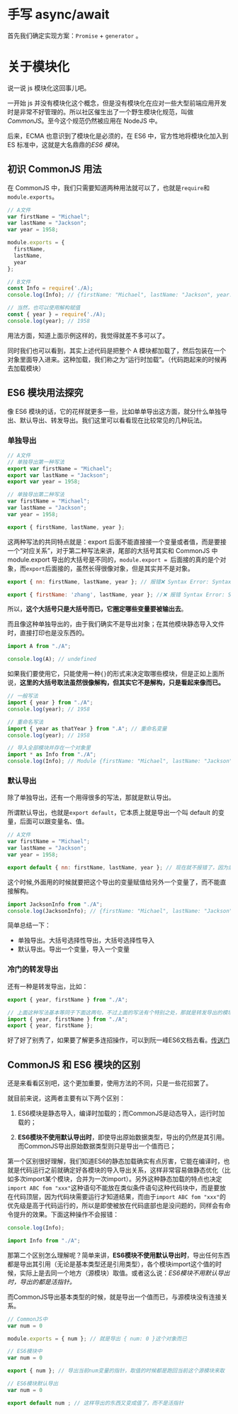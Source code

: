 # 手写 async/await

首先我们确定实现方案：`Promise` + `generator` 。

# 关于模块化

说一说 js 模块化这回事儿吧。

一开始 js 并没有模块化这个概念，但是没有模块化在应对一些大型前端应用开发时是非常不好管理的。所以社区催生出了一个野生模块化规范，叫做*CommonJS*。至今这个规范仍然被应用在 NodeJS 中。

后来，ECMA 也意识到了模块化是必须的，在 ES6 中，官方性地将模块化加入到 ES 标准中，这就是大名鼎鼎的*ES6 模块*。

## 初识 CommonJS 用法

在 CommonJS 中，我们只需要知道两种用法就可以了，也就是`require`和`module.exports`。

```js
// A文件
var firstName = "Michael";
var lastName = "Jackson";
var year = 1958;

module.exports = {
  firstName,
  lastName,
  year
};

// B文件
const Info = require('./A);
console.log(Info); // {firstName: "Michael", lastName: "Jackson", year: 1958}

// 当然，也可以使用解构赋值
const { year } = require('./A);
console.log(year); // 1958
```

用法方面，知道上面示例这样的，我觉得就差不多可以了。

同时我们也可以看到，其实上述代码是把整个 A 模块都加载了，然后包装在一个对象里面导入进来。这种加载，我们称之为“运行时加载”。（代码跑起来的时候再去加载模块）

## ES6 模块用法探究

像 ES6 模块的话，它的花样就更多一些，比如单单导出这方面，就分什么单独导出、默认导出、转发导出。我们这里可以看看现在比较常见的几种玩法。

### 单独导出

```js
// A文件
// 单独导出第一种写法
export var firstName = "Michael";
export var lastName = "Jackson";
export var year = 1958;
```

```js
// 单独导出第二种写法
var firstName = "Michael";
var lastName = "Jackson";
var year = 1958;

export { firstName, lastName, year };
```

这两种写法的共同特点就是：export 后面不能直接接一个变量或者值，而是要接一个“对应关系”，对于第二种写法来讲，尾部的大括号其实和 CommonJS 中 module.export 导出的大括号是不同的，`module.export = `后面接的真的是个对象，而`export`后面接的，虽然长得很像对象，但是其实并不是对象。

```js
export { nn: firstName, lastName, year }; // 报错❌ Syntax Error: SyntaxError

export { firstName: 'zhang', lastName, year }; //❌ 报错 Syntax Error: SyntaxError
```

所以，**这个大括号只是大括号而已，它圈定哪些变量要被输出去**。

而且像这种单独导出的，由于我们确实不是导出对象；在其他模块静态导入文件时，直接打印也是没东西的。

```js
import A from "./A";

console.log(A); // undefined
```

如果我们要使用它，只能使用一种`{}`的形式来决定取哪些模块，但是正如上面所说，**这里的大括号取法虽然很像解构，但其实它不是解构，只是看起来像而已。**

```js
// 一般写法
import { year } from "./A";
console.log(year); // 1958

// 重命名写法
import { year as thatYear } from ".A"; // 重命名变量
console.log(year); // 1958

// 导入全部模块并存在一个对象里
import * as Info from "./A";
console.log(Info); // Module {firstName: "Michael", lastName: "Jackson", year: 1958}
```

### 默认导出

除了单独导出，还有一个用得很多的写法，那就是默认导出。

所谓默认导出，也就是`export default`，它本质上就是导出一个叫 default 的变量，后面可以跟变量名、值。

```js
// A文件
var firstName = "Michael";
var lastName = "Jackson";
var year = 1958;

export default { nn: firstName, lastName, year }; // 现在就不报错了，因为后面跟的真的是一个对象
```

这个时候,外面用的时候就要把这个导出的变量赋值给另外一个变量了，而不能直接解构。

```js
import JacksonInfo from "./A";
console.log(JacksonInfo); // {firstName: "Michael", lastName: "Jackson", year: 1958}
```

简单总结一下：

- 单独导出。大括号选择性导出，大括号选择性导入
- 默认导出。导出一个变量，导入一个变量

### 冷门的转发导出

还有一种是转发导出，比如：

```js
export { year, firstName } from "./A";

// 上面这种写法基本等同于下面这两句，不过上面的写法有个特别之处，那就是转发导出的模块，是没有导入到当前模块的，所以才说和下面的写法“基本相同”
import { year, firstName } from "./A";
export { year, firstName };
```

好了好了别秀了，如果要了解更多连招操作，可以到阮一峰ES6文档去看。[传送门](https://www.yuque.com/ostwind/es6/docs-module)

## CommonJS 和 ES6 模块的区别

还是来看看区别吧，这个更加重要，使用方法的不同，只是一些花招罢了。

就目前来说，这两者主要有以下两个区别：

1. ES6模块是静态导入，编译时加载的；而CommonJS是动态导入，运行时加载的；

2. **ES6模块不使用默认导出时**，即使导出原始数据类型，导出的仍然是其引用。而CommonJS导出原始数据类型则只是导出一个值而已；

第一个区别很好理解，我们知道ES6的静态加载确实有点厉害，它能在编译时，也就是代码运行之前就确定好各模块的导入导出关系，这样非常容易做静态优化（比如多次import某个模块，合并为一次import）。另外这种静态加载的特点也决定`import ABC fom "xxx"`这种语句不能放在类似条件语句这种代码块中，而是要放在代码顶层，因为代码块需要运行才知道结果，而由于`import ABC fom "xxx"`的优先级是高于代码运行的，所以是即使被放在代码底部也是没问题的，同样会有命令提升的效果。下面这种操作不会报错：

```js
console.log(Info);

import Info from "./A";
```

那第二个区别怎么理解呢？简单来讲，**ES6模块不使用默认导出时**，导出任何东西都是导出其引用（无论是基本类型还是引用类型），各个模块import这个值的时候，实际上是去同一个地方（源模块）取值。或者这么说：*ES6模块不用默认导出时，导出的都是活指针。*

而CommonJS导出基本类型的时候，就是导出一个值而已，与源模块没有连接关系。

```js
// CommonJS中
var num = 0

module.exports = { num }; // 就是导出 { num: 0 }这个对象而已
```
```js
// ES6模块中
var num = 0

export { num }; // 导出当前num变量的指针，取值的时候都是跑回当前这个源模块来取
```

```js
// ES6模块默认导出
var num = 0

export default num ; // 这样导出的东西又变成值了，而不是活指针
```
